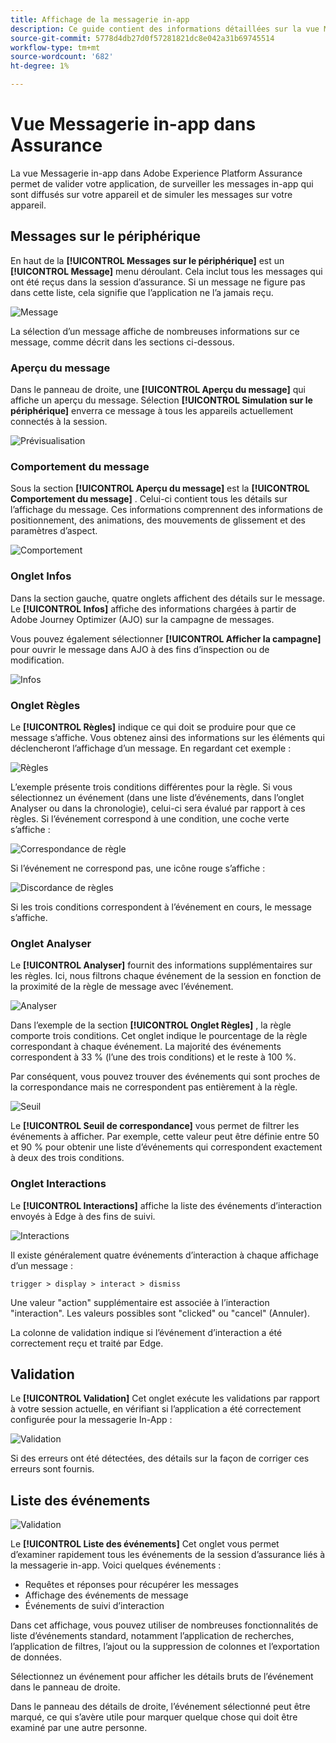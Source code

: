 ```yaml
---
title: Affichage de la messagerie in-app
description: Ce guide contient des informations détaillées sur la vue Messagerie in-app dans Adobe Experience Platform Assurance.
source-git-commit: 5778d4db27d0f57281821dc8e042a31b69745514
workflow-type: tm+mt
source-wordcount: '682'
ht-degree: 1%

---
```



# Vue Messagerie in-app dans Assurance

La vue Messagerie in-app dans Adobe Experience Platform Assurance permet de valider votre application, de surveiller les messages in-app qui sont diffusés sur votre appareil et de simuler les messages sur votre appareil.

## Messages sur le périphérique

En haut de la **[!UICONTROL Messages sur le périphérique]** est un **[!UICONTROL Message]** menu déroulant. Cela inclut tous les messages qui ont été reçus dans la session d’assurance. Si un message ne figure pas dans cette liste, cela signifie que l’application ne l’a jamais reçu.

![Message](./images/in-app-messaging/message.png)

La sélection d’un message affiche de nombreuses informations sur ce message, comme décrit dans les sections ci-dessous.

### Aperçu du message

Dans le panneau de droite, une **[!UICONTROL Aperçu du message]** qui affiche un aperçu du message. Sélection **[!UICONTROL Simulation sur le périphérique]** enverra ce message à tous les appareils actuellement connectés à la session.

![Prévisualisation](./images/in-app-messaging/preview.png)

### Comportement du message

Sous la section **[!UICONTROL Aperçu du message]** est la **[!UICONTROL Comportement du message]** . Celui-ci contient tous les détails sur l’affichage du message. Ces informations comprennent des informations de positionnement, des animations, des mouvements de glissement et des paramètres d’aspect.

![Comportement](./images/in-app-messaging/gestures.png)

### Onglet Infos

Dans la section gauche, quatre onglets affichent des détails sur le message. Le **[!UICONTROL Infos]** affiche des informations chargées à partir de Adobe Journey Optimizer (AJO) sur la campagne de messages.

Vous pouvez également sélectionner **[!UICONTROL Afficher la campagne]** pour ouvrir le message dans AJO à des fins d’inspection ou de modification.

![Infos](./images/in-app-messaging/info.png)

### Onglet Règles

Le **[!UICONTROL Règles]** indique ce qui doit se produire pour que ce message s’affiche. Vous obtenez ainsi des informations sur les éléments qui déclencheront l’affichage d’un message. En regardant cet exemple :

![Règles](./images/in-app-messaging/rules.png)

L’exemple présente trois conditions différentes pour la règle. Si vous sélectionnez un événement (dans une liste d’événements, dans l’onglet Analyser ou dans la chronologie), celui-ci sera évalué par rapport à ces règles. Si l’événement correspond à une condition, une coche verte s’affiche :

![Correspondance de règle](./images/in-app-messaging/rule-match.png)

Si l’événement ne correspond pas, une icône rouge s’affiche :

![Discordance de règles](./images/in-app-messaging/rule-mismatch.png)

Si les trois conditions correspondent à l’événement en cours, le message s’affiche.

### Onglet Analyser

Le **[!UICONTROL Analyser]** fournit des informations supplémentaires sur les règles. Ici, nous filtrons chaque événement de la session en fonction de la proximité de la règle de message avec l’événement.

![Analyser](./images/in-app-messaging/analyze.png)

Dans l’exemple de la section **[!UICONTROL Onglet Règles]** , la règle comporte trois conditions. Cet onglet indique le pourcentage de la règle correspondant à chaque événement. La majorité des événements correspondent à 33 % (l’une des trois conditions) et le reste à 100 %.

Par conséquent, vous pouvez trouver des événements qui sont proches de la correspondance mais ne correspondent pas entièrement à la règle.

![Seuil](./images/in-app-messaging/threshold.png)

Le **[!UICONTROL Seuil de correspondance]** vous permet de filtrer les événements à afficher. Par exemple, cette valeur peut être définie entre 50 et 90 % pour obtenir une liste d’événements qui correspondent exactement à deux des trois conditions.

### Onglet Interactions

Le **[!UICONTROL Interactions]** affiche la liste des événements d’interaction envoyés à Edge à des fins de suivi.

![Interactions](./images/in-app-messaging/interactions.png)

Il existe généralement quatre événements d’interaction à chaque affichage d’un message :

```
trigger > display > interact > dismiss
```

Une valeur &quot;action&quot; supplémentaire est associée à l’interaction &quot;interaction&quot;. Les valeurs possibles sont &quot;clicked&quot; ou &quot;cancel&quot; (Annuler).

La colonne de validation indique si l’événement d’interaction a été correctement reçu et traité par Edge.

## Validation

Le **[!UICONTROL Validation]** Cet onglet exécute les validations par rapport à votre session actuelle, en vérifiant si l’application a été correctement configurée pour la messagerie In-App :

![Validation](./images/in-app-messaging/validation.png)

Si des erreurs ont été détectées, des détails sur la façon de corriger ces erreurs sont fournis.

## Liste des événements

![Validation](./images/in-app-messaging/event-list.png)

Le **[!UICONTROL Liste des événements]** Cet onglet vous permet d’examiner rapidement tous les événements de la session d’assurance liés à la messagerie in-app. Voici quelques événements :

* Requêtes et réponses pour récupérer les messages
* Affichage des événements de message
* Événements de suivi d’interaction

Dans cet affichage, vous pouvez utiliser de nombreuses fonctionnalités de liste d’événements standard, notamment l’application de recherches, l’application de filtres, l’ajout ou la suppression de colonnes et l’exportation de données.

Sélectionnez un événement pour afficher les détails bruts de l’événement dans le panneau de droite.

Dans le panneau des détails de droite, l’événement sélectionné peut être marqué, ce qui s’avère utile pour marquer quelque chose qui doit être examiné par une autre personne.
